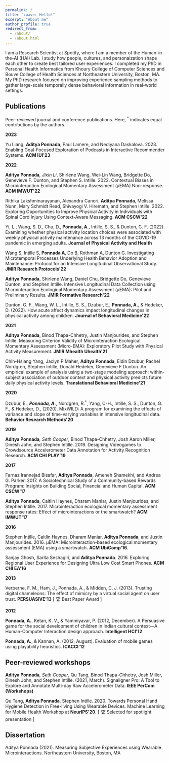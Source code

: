 ```yaml
---
permalink: /
title: ":wave: Hello!"
excerpt: "About me"
author_profile: true
redirect_from: 
  - /about/
  - /about.html
---
```


I am a Research Scientist at Spotify, where I am a member of the Human-in-the-AI (HAI) Lab. I study how people, cultures, and personaization shape each other to create best tailored user experiences. I completed my PhD in Personal Health Informatics from Khoury College of Computer Sciences and Bouve College of Health Sciences at Northeastern University, Boston, MA. My PhD research focused on improving experience sampling methods to gather large-scale temporally dense behavioral information in real-world settings.

Publications
------
Peer-reviewed journal and conference publications. Here, <sup>*</sup> indicates equal contributions by the authors.

**2023**

Yu Liang, **Aditya Ponnada**, Paul Lamere, and Nediyana Daskalova. 2023. Enabling Goal-Focused Exploration of Podcasts in Interactive Recommender Systems. **ACM IUI'23**

**2022**

**Aditya Ponnada**<sup>*</sup>, Jixin Li<sup>*</sup>, Shirlene Wang, Wei-Lin Wang, Bridgette Do, Genevieve F. Dunton, and Stephen S. Intille. 2022. Contextual Biases in Microinteraction Ecological Momentary Assessment (μEMA) Non-response. **ACM IMWUT'22**

Rithika Lakshminarayanan, Alexandra Canori, **Aditya Ponnada**, Melissa Nunn, Mary Schmidt Read, Shivayogi V. Hiremath, and Stephen Intille. 2022. Exploring Opportunities to Improve Physical Activity in Individuals with Spinal Cord Injury Using Context-Aware Messaging. **ACM CSCW'22**

Yi, L., Wang, S. D., Chu, D., **Ponnada, A.**, Intille, S. S., & Dunton, G. F. (2022). Examining whether physical activity location choices were associated with weekly physical activity maintenance across 13 months of the COVID-19 pandemic in emerging adults. **Journal of Physical Activity and Health**

Wang S, Intille S, **Ponnada A**, Do B, Rothman A, Dunton G. Investigating Microtemporal Processes Underlying Health Behavior Adoption and Maintenance: Protocol for an Intensive Longitudinal Observational Study. **JMIR Research Protocols'22**

**Aditya Ponnada**, Shirlene Wang, Daniel Chu, Bridgette Do, Genevieve Dunton, and Stephen Intille. Intensive Longitudinal Data Collection using Microinteraction Ecological Momentary Assessment (μEMA): Pilot and Preliminary Results. **JMIR Formative Research'22**

Dunton, G. F., Wang, W. L., Intille, S. S., Dzubur, E., **Ponnada, A.**, & Hedeker, D. (2022). How acute affect dynamics impact longitudinal changes in physical activity among children. **Journal of Behavioral Medicine'22**

**2021**

**Aditya Ponnada**, Binod Thapa-Chhetry, Justin Manjourides, and Stephen Intille. Measuring Criterion Validity of Microinteraction Ecological Momentary Assessment (Micro-EMA): Exploratory Pilot Study with Physical Activity Measurement. **JMIR Mhealth Uhealth'21**

Chih-Hsiang Yang, Jaclyn P Maher, **Aditya Ponnada**, Eldin Dzubur, Rachel Nordgren, Stephen Intille, Donald Hedeker, Genevieve F Dunton. An empirical example of analysis using a two-stage modeling approach: within-subject association of outdoor context and physical activity predicts future daily physical activity levels. **Translational Behavioral Medicine'21**

**2020**

Dzubur, E.<sup>*</sup>, **Ponnada, A.**<sup>*</sup>, Nordgren, R.<sup>*</sup>, Yang, C-H., Intille, S. S., Dunton, G. F., & Hedeker, D., (2020). MixWILD: A program for examining the effects of variance and slope of time-varying variables in intensive longitudinal data. **Behavior Research Methods'20**

**2019**

**Aditya Ponnada**<sup>*</sup>, Seth Cooper<sup>*</sup>, Binod Thapa-Chhetry, Josh Aaron Miller, Dinesh John, and Stephen Intille. 2019. Designing Videogames to Crowdsource Accelerometer Data Annotation for Activity Recognition Research. **ACM CHI PLAY’19**

**2017**

Farnaz Irannejad Bisafar, **Aditya Ponnada**, Ameneh Shamekhi, and Andrea G. Parker. 2017. A Sociotechnical Study of a Community-based Rewards Program: Insights on Building Social, Financial and Human Capital. **ACM CSCW'17**

**Aditya Ponnada**, Caitlin Haynes, Dharam Maniar, Justin Manjourides, and Stephen Intille. 2017. Microinteraction ecological momentary assessment response rates: Effect of microinteractions or the smartwatch? **ACM IMWUT'17**

**2016**

Stephen Intille, Caitlin Haynes, Dharam Maniar, **Aditya Ponnada**, and Justin Manjourides. 2016. μEMA: Microinteraction-based ecological momentary assessment (EMA) using a smartwatch. **ACM UbiComp'16**.

Sanjay Ghosh, Sarita Seshagiri, and **Aditya Ponnada**. 2016. Exploring Regional User Experience for Designing Ultra Low Cost Smart Phones. **ACM CHI EA'16**

**2013**

Verberne, F. M., Ham, J., Ponnada, A., & Midden, C. J. (2013). Trusting digital chameleons: The effect of mimicry by a virtual social agent on user trust. **PERSUASIVE'13** \[ :trophy: Best Paper Award \]

**2012**

**Ponnada, A.**, Ketan, K. V., & Yammiyavar, P. (2012, December). A Persuasive game for the social development of children in Indian cultural context—A Human-Computer Interaction design approach. **Intelligent HCI'12**

**Ponnada, A.**, & Kannan, A. (2012, August). Evaluation of mobile games using playability heuristics. **ICACCI'12**

Peer-reviewed workshops
------

**Aditya Ponnada**<sup>*</sup>, Seth Cooper<sup>*</sup>, Qu Tang, Binod Thapa-Chhetry, Josh Miller, Dinesh John, and Stephen Intille. (2021, March). Signaligner Pro: A Tool to Explore and Annotate Multi-day Raw Accelerometer Data. **IEEE PerCom (Workshops)**

Qu Tang, **Aditya Ponnada**, Stephen Intille. 2020. Towards Personal Hand Hygiene Detection in Free-living Using Wearable Devices. Machine Learning for Mobile Health Workshop at **NeurIPS'20**. \[ :trophy: Selected for spotlight presentation \]

Dissertation
------
Aditya Ponnada (2021). Measuring Subjective Experiences using Wearable Microinteractions. Northeastern University, Boston, MA
